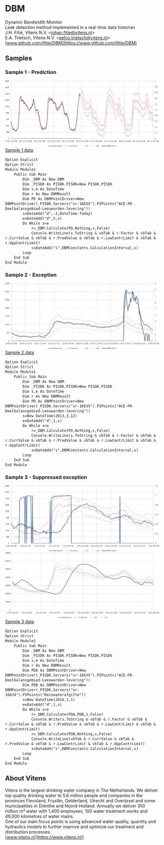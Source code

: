 # DBM
Dynamic Bandwidth Monitor  
Leak detection method implemented in a real-time data historian  
J.H. Fitié, Vitens N.V. <[johan.fitie@vitens.nl](mailto:johan.fitie@vitens.nl)>  
E.A. Trietsch, Vitens N.V. <[eelco.trietsch@vitens.nl](mailto:eelco.trietsch@vitens.nl)>  
[www.github.com/jfitie/DBM](https://www.github.com/jfitie/DBM)

## Samples

### Sample 1 - Prediction
![Sample 1](docs/sample1.png)
[Sample 1 data](docs/sample1.csv)
```
Option Explicit
Option Strict
Module Module1
    Public Sub Main
        Dim _DBM As New DBM
        Dim _PISDK As PISDK.PISDK=New PISDK.PISDK
        Dim s,e As DateTime
        Dim r As New DBMResult
        Dim PD As DBMPointDriver=New DBMPointDriver(_PISDK.Servers("sr-16635").PIPoints("ACE-FR-Deelbalansgebied-Leeuwarden-levering"))
        s=DateAdd("d",-2,DateTime.Today)
        e=DateAdd("d",5,s)
        Do While s<e
            r=_DBM.Calculate(PD,Nothing,s,False)
            Console.WriteLine(s.ToString & vbTab & r.Factor & vbTab & r.CurrValue & vbTab & r.PredValue & vbTab & r.LowContrLimit & vbTab & r.UppContrLimit)
            s=DateAdd("s",DBMConstants.CalculationInterval,s)
        Loop
    End Sub
End Module
```

### Sample 2 - Exception
![Sample 2](docs/sample2.png)
[Sample 2 data](docs/sample2.csv)
```
Option Explicit
Option Strict
Module Module1
    Public Sub Main
        Dim _DBM As New DBM
        Dim _PISDK As PISDK.PISDK=New PISDK.PISDK
        Dim s,e As DateTime
        Dim r As New DBMResult
        Dim PD As DBMPointDriver=New DBMPointDriver(_PISDK.Servers("sr-16635").PIPoints("ACE-FR-Deelbalansgebied-Leeuwarden-levering"))
        s=New DateTime(2013,3,12)
        e=DateAdd("d",1,s)
        Do While s<e
            r=_DBM.Calculate(PD,Nothing,s,False)
            Console.WriteLine(s.ToString & vbTab & r.Factor & vbTab & r.CurrValue & vbTab & r.PredValue & vbTab & r.LowContrLimit & vbTab & r.UppContrLimit)
            s=DateAdd("s",DBMConstants.CalculationInterval,s)
        Loop
    End Sub
End Module
```

### Sample 3 - Suppressed exception
![Sample 3a](docs/sample3a.png)
![Sample 3b](docs/sample3b.png)
[Sample 3 data](docs/sample3.csv)
```
Option Explicit
Option Strict
Module Module1
    Public Sub Main
        Dim _DBM As New DBM
        Dim _PISDK As PISDK.PISDK=New PISDK.PISDK
        Dim s,e As DateTime
        Dim r As New DBMResult
        Dim PDA As DBMPointDriver=New DBMPointDriver(_PISDK.Servers("sr-16635").PIPoints("ACE-FR-Deelbalansgebied-Leeuwarden-levering"))
        Dim PDB As DBMPointDriver=New DBMPointDriver(_PISDK.Servers("sr-16634").PIPoints("Reinwaterafgifte"))
        s=New DateTime(2016,1,1)
        e=DateAdd("d",1,s)
        Do While s<e
            r=_DBM.Calculate(PDA,PDB,s,False)
            Console.Write(s.ToString & vbTab & r.Factor & vbTab & r.CurrValue & vbTab & r.PredValue & vbTab & r.LowContrLimit & vbTab & r.UppContrLimit)
            r=_DBM.Calculate(PDB,Nothing,s,False)
            Console.WriteLine(vbTab & r.CurrValue & vbTab & r.PredValue & vbTab & r.LowContrLimit & vbTab & r.UppContrLimit)
            s=DateAdd("s",DBMConstants.CalculationInterval,s)
        Loop
    End Sub
End Module
```

## About Vitens
Vitens is the largest drinking water company in The Netherlands. We deliver top quality drinking water to 5.6 million people and companies in the provinces Flevoland, Fryslân, Gelderland, Utrecht and Overijssel and some municipalities in Drenthe and Noord-Holland. Annually we deliver 350 million m³ water with 1,400 employees, 100 water treatment works and 49,000 kilometres of water mains.  
One of our main focus points is using advanced water quality, quantity and hydraulics models to further improve and optimize our treatment and distribution processes.  
[www.vitens.nl](https://www.vitens.nl/)
